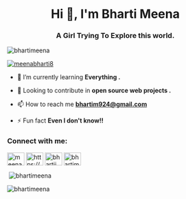 <h1 align="center">Hi 👋, I'm Bharti Meena</h1>
<h3 align="center">A Girl Trying To Explore this world.</h3>

<p align="left"> <img src="https://komarev.com/ghpvc/?username=bhartimeena&label=Profile%20views&color=0e75b6&style=flat" alt="bhartimeena" /> </p>

<p align="left"> <a href="https://twitter.com/meenabharti8" target="blank"><img src="https://img.shields.io/twitter/follow/meenabharti8?logo=twitter&style=for-the-badge" alt="meenabharti8" /></a> </p>

- 🌱 I’m currently learning **Everything .**
- 👯 Looking to contribute in **open source web projects .**
- 📫 How to reach me **bhartim924@gmail.com**

- ⚡ Fun fact **Even I don't know!!**

<h3 align="left">Connect with me:</h3>
<p align="left">
<a href="https://twitter.com/meenabharti8" target="blank"><img align="center" src="https://raw.githubusercontent.com/rahuldkjain/github-profile-readme-generator/master/src/images/icons/Social/twitter.svg" alt="meenabharti8" height="30" width="40" /></a>
<a href="https://linkedin.com/in/https://www.linkedin.com/in/bharti-m-15b624221/" target="blank"><img align="center" src="https://raw.githubusercontent.com/rahuldkjain/github-profile-readme-generator/master/src/images/icons/Social/linked-in-alt.svg" alt="https://www.linkedin.com/in/bharti-m-15b624221/" height="30" width="40" /></a>
<a href="https://instagram.com/bhartii.m" target="blank"><img align="center" src="https://raw.githubusercontent.com/rahuldkjain/github-profile-readme-generator/master/src/images/icons/Social/instagram.svg" alt="bhartii.m" height="30" width="40" /></a>
<a href="https://www.hackerrank.com/bhartim924" target="blank"><img align="center" src="https://raw.githubusercontent.com/rahuldkjain/github-profile-readme-generator/master/src/images/icons/Social/hackerrank.svg" alt="bhartim924" height="30" width="40" /></a>
</p>

<p>&nbsp;<img align="center" src="https://github-readme-stats.vercel.app/api?username=bhartimeena&show_icons=true&locale=en" alt="bhartimeena" /></p>

<p><img align="center" src="https://github-readme-streak-stats.herokuapp.com/?user=bhartimeena&" alt="bhartimeena" /></p>
